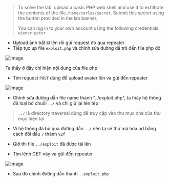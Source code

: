>To solve the lab, upload a basic PHP web shell and use it to exfiltrate the contents of the file `/home/carlos/secret`. Submit this secret using the button provided in the lab banner.
>
>You can log in to your own account using the following credentials: `wiener:peter`

- Upload ảnh bất kì lên rồi gửi request đó qua repeater
- Tiếp tục up file `exploit.php` và chỉnh sửa đường dẫ trỏ đến file php đó

![image](https://github.com/user-attachments/assets/33830008-d520-4e69-a6ef-5646b7070061)

Ta thấy ở đây chỉ hiện nội dung của file php

- Tìm request `POST` dùng để upload avater lên và gửi đến repeater

![image](https://github.com/user-attachments/assets/7658182f-d2ce-400e-90cb-9879f9b2199c)

- Chỉnh sửa đường dẫn file name thành "../exploit.php", ta thấy hệ thống đã loại bỏ chuỗi `../` và chỉ giữ lại tên tệp

> `../` là directory traversal dùng để truy cập vào thư mục cha của thư mục hiện tại

- Vì hệ thống đã bỏ qua đường dẫn `../` nên ta sẽ thử mã hóa url bằng cách đổi dấu `/` thành `%2f`

- Giờ thì file `../exploit` đã được tải lên

- Tìm lệnh GET này và gửi đến repeater

![image](https://github.com/user-attachments/assets/fca8949b-6071-41d5-84b4-395ce4ab92bf)

- Sau đó chỉnh đường dẫn thành `..exploit.php`


  
